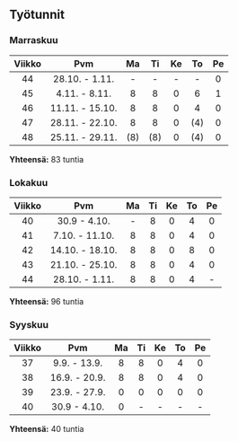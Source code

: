 ## Työtunnit

### Marraskuu

|Viikko|Pvm|Ma|Ti|Ke|To|Pe|
|:-:|:-:|:-:|:-:|:-:|:-:|:-:|
|44|28.10. - 1.11.|-|-|-|-|0|
|45|4.11. - 8.11.|8|8|0|6|1|
|46|11.11. - 15.10.|8|8|0|4|0|
|47|28.11. - 22.10.|8|8|0|(4)|0|
|48|25.11. - 29.11.|(8)|(8)|0|(4)|0|

**Yhteensä:**
83 tuntia

### Lokakuu

|Viikko|Pvm|Ma|Ti|Ke|To|Pe|
|:-:|:-:|:-:|:-:|:-:|:-:|:-:|
|40|30.9 - 4.10.|-|8|0|4|0|
|41|7.10. - 11.10.|8|8|0|4|0|
|42|14.10. - 18.10.|8|8|0|8|0|
|43|21.10. - 25.10.|8|8|0|4|0|
|44|28.10. - 1.11.|8|8|0|4|-|

**Yhteensä:**
96 tuntia

### Syyskuu

|Viikko|Pvm|Ma|Ti|Ke|To|Pe|
|:-:|:-:|:-:|:-:|:-:|:-:|:-:|
|37|9.9. - 13.9.|8|8|0|4|0|
|38|16.9. - 20.9.|8|8|0|4|0|
|39|23.9. - 27.9.|0|0|0|0|0|
|40|30.9 - 4.10.|0|-|-|-|-|

**Yhteensä:**
40 tuntia
